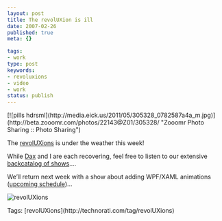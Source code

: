 ```yaml
---
layout: post
title: The revolUXion is ill
date: 2007-02-26
published: true
meta: {}

tags:
- work
type: post
keywords:
- revoluxions
- video
- work
status: publish
---
```

<div>[![pills hdrsml](http://media.eick.us/2011/05/305328_0782587a4a_m.jpg)](http://beta.zooomr.com/photos/22143@Z01/305328/ "Zooomr Photo Sharing :: Photo Sharing")</div>

The [revolUXions](http://www.revoluxions.com/) is under the weather this week!



While [Dax](www.nukeation.net) and I are each recovering, feel free to listen to our extensive [backcatalog of shows](http://ux.nukeation.com/)….



We’ll return next week with a show about adding WPF/XAML animations ([upcoming schedule](http://blog.andyeick.com/2007/02/06/revolUXion+Schedule.aspx))…



![revolUXions](http://media.eick.us/2011/05/388628564_ec67e676cc_m.jpg)

<div class="bjtags">Tags: [revolUXions](http://technorati.com/tag/revolUXions)</div>

